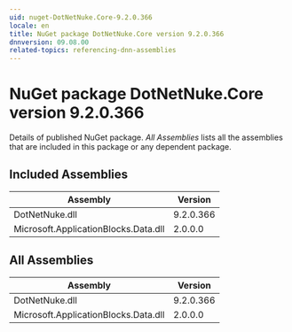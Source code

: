 ```yaml
---
uid: nuget-DotNetNuke.Core-9.2.0.366
locale: en
title: NuGet package DotNetNuke.Core version 9.2.0.366
dnnversion: 09.08.00
related-topics: referencing-dnn-assemblies
---
```


# NuGet package DotNetNuke.Core version 9.2.0.366
Details of published NuGet package.
*All Assemblies* lists all the assemblies that are included in this package or any dependent package.

## Included Assemblies

|Assembly|Version|
|---|---|
|DotNetNuke.dll|9.2.0.366|
|Microsoft.ApplicationBlocks.Data.dll|2.0.0.0|

## All Assemblies

|Assembly|Version|
|---|---|
|DotNetNuke.dll|9.2.0.366|
|Microsoft.ApplicationBlocks.Data.dll|2.0.0.0|

